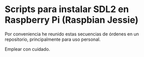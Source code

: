# Scripts para instalar SDL2 en Raspberry Pi (Raspbian Jessie)

Por conveniencia he reunido estas secuencias de órdenes
en un repositorio, principalmente para uso personal.

Emplear con cuidado.
